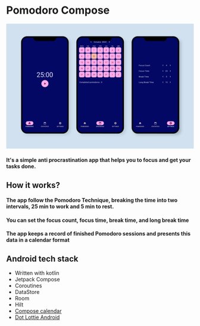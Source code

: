 <h1>Pomodoro Compose</h1>
<img width="600" src="https://raw.githubusercontent.com/paucara/pomodoro-compose/refs/heads/master/images/screenshot.jpg">
<h4>It's a simple anti procrastination app that helps you to focus and get your tasks done.</h4>
<h2>How it works?</h2>
<h4>The app follow the Pomodoro Technique, breaking the time into two intervals, 25 min to work and 5 min to rest.</h4>
<h4>You can set the focus count, focus time, break time, and long break time</h4>
<h4>The app keeps a record of finished Pomodoro sessions and presents this data in a calendar format</h4>
<h2>Android tech stack</h2>
<ul>
  <li>Written with kotlin</li>
  <li>Jetpack Compose</li>
  <li>Coroutines</li>
  <li>DataStore</li>
  <li>Room</li>
  <li>Hilt</li>
  <li><a href="https://github.com/boguszpawlowski/ComposeCalendar">Compose calendar</a></li>
  <li><a href="https://github.com/LottieFiles/dotlottie-android">Dot Lottie Android</a></li>
</ul>

